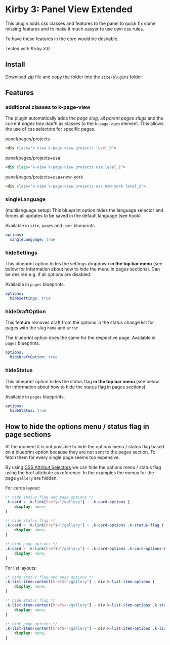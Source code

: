 # Kirby 3: Panel View Extended
This plugin adds css classes and features to the panel to quick fix some missing features and to make it much easyer to use own css rules.

To have these features in the core would be desirable.

Tested with *Kirby 3.0*

## Install
Download zip file and copy the folder into the ```site/plugins``` folder

## Features
### additional classes to k-page-view
The plugin automatically adds the *page slug*, all *parent pages slugs* and the current *pages tree depth* as classes to the `k-page-view` element. This allows the use of css selectors for specific pages.

panel/pages/projects
```html
<div class="k-view k-page-view projects level_0">
```

panel/pages/projects+usa
```html
<div class="k-view k-page-view projects usa level_1">
```

panel/pages/projects+usa+new-york
```html
<div class="k-view k-page-view projects usa new-york level_2">
```

### singleLanguage
(multilanguage setup) This blueprint option hides the language selector and forces all updates to be saved in the default language (see hook)

Available in `site`, `pages` and `user` blueprints.
```yaml
options:
  singleLanguage: true
```

### hideSettings
This blueprint option hides the settings dropdown **in the top bar menu** (see below for information about how to hide the menu in pages sections). Can be desired e.g. if all options are disabled.

Available in `pages` blueprints.
```yaml
options:
  hideSettings: true
```

### hideDraftOption
This feature removes draft from the options in the status change list for pages with the slug `home` and `error`

The blueprint option does the same for the respective page. Available in `pages` blueprints. 
```yaml
options:
  hideDraftOption: true
```

### hideStatus
This blueprint option hides the status flag **in the top bar menu** (see below for information about how to hide the status flag in pages sections)

Available in `pages` blueprints.
```yaml
options:
  hideStatus: true
```

## How to hide the options menu / status flag in page sections
At the moment it is not possible to hide the options menu / status flag based on a blueprint option because they are not sent to the pages section. To fetch them for every single page seems too expensive.

By using [CSS Attribut Selectors](https://developer.mozilla.org/de/docs/Web/CSS/Attributselektoren) we can hide the options menu / status flag using the href attribute as reference. In the examples the menus for the page `gallery` are hidden.

For cards layout:
```css
/* hide status flag and page options */
.k-card > .k-link[href$="/gallery"] ~ .k-card-options {
    display: none;
}

/* hide status flag */
.k-card > .k-link[href$="/gallery"] ~ .k-card-options .k-status-flag {
    display: none;
}

/* hide page options */
.k-card > .k-link[href$="/gallery"] ~ .k-card-options .k-card-options-button {
    display: none;
}
```

For list layouts:
```css
/* hide status flag and page options */
.k-list-item-content[href$="/gallery"] ~ div.k-list-item-options {
    display: none;
}

/* hide status flag */
.k-list-item-content[href$="/gallery"] ~ div.k-list-item-options .k-status-flag {
    display: none;
}

/* hide page options */
.k-list-item-content[href$="/gallery"] ~ div.k-list-item-options .k-list-item-toggle {
    display: none; 
}
```
